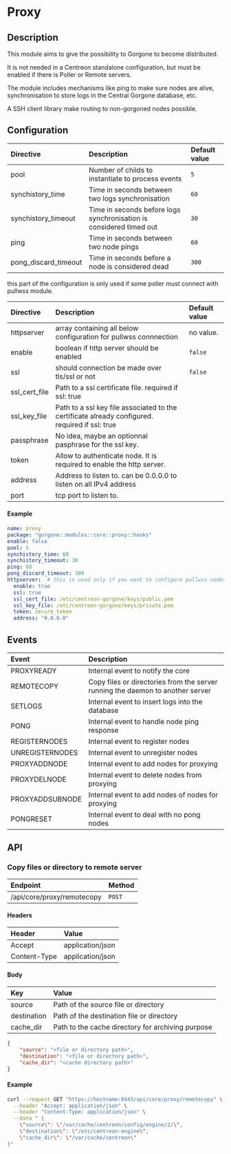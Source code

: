 # Proxy

## Description

This module aims to give the possibility to Gorgone to become distributed.

It is not needed in a Centreon standalone configuration, but must be enabled if there is Poller or Remote servers.

The module includes mechanisms like ping to make sure nodes are alive, synchronisation to store logs in the Central Gorgone database, etc.

A SSH client library make routing to non-gorgoned nodes possible.

## Configuration

| Directive            | Description                                                         | Default value |
|:---------------------|:--------------------------------------------------------------------|:--------------|
| pool                 | Number of childs to instantiate to process events                   | `5`           |
| synchistory_time     | Time in seconds between two logs synchronisation                    | `60`          |
| synchistory_timeout  | Time in seconds before logs synchronisation is considered timed out | `30`          |
| ping                 | Time in seconds between two node pings                              | `60`          |
| pong_discard_timeout | Time in seconds before a node is considered dead                    | `300`         |

this part of the configuration is only used if some poller must connect with pullwss module.

| Directive     | Description                                                                                    | Default value |
|:--------------|:-----------------------------------------------------------------------------------------------|:--------------|
| httpserver    | array containing all below configuration for pullwss connnection                               | no value.     |
| enable        | boolean if http server should be enabled                                                       | `false`       |
| ssl           | should connection be made over tls/ssl or not                                                  | `false`       |
| ssl_cert_file | Path to a ssl certificate file. required if ssl: true                                          |               |
| ssl_key_file  | Path to a ssl key file associated to the certificate already configured. required if ssl: true |               |
| passphrase    | No idea, maybe an optionnal pasphrase for the ssl key.                                         |               |
| token         | Allow to authenticate node. It is required to enable the http server.                          |               |
| address       | Address to listen to. can be 0.0.0.0 to listen on all IPv4 address                             |               |
| port          | tcp port to listen to.                                                                         |               |

#### Example

```yaml
name: proxy
package: "gorgone::modules::core::proxy::hooks"
enable: false
pool: 5
synchistory_time: 60
synchistory_timeout: 30
ping: 60
pong_discard_timeout: 300
httpserver:  # this is used only if you want to configure pullwss nodes. to work you have to add register module and configure a config file.
  enable: true
  ssl: true
  ssl_cert_file: /etc/centreon-gorgone/keys/public.pem
  ssl_key_file: /etc/centreon-gorgone/keys/private.pem
  token: secure_token
  address: "0.0.0.0"
```

## Events

| Event           | Description                                                                    |
| :-------------- | :----------------------------------------------------------------------------- |
| PROXYREADY      | Internal event to notify the core                                              |
| REMOTECOPY      | Copy files or directories from the server running the daemon to another server |
| SETLOGS         | Internal event to insert logs into the database                                |
| PONG            | Internal event to handle node ping response                                    |
| REGISTERNODES   | Internal event to register nodes                                               |
| UNREGISTERNODES | Internal event to unregister nodes                                             |
| PROXYADDNODE    | Internal event to add nodes for proxying                                       |
| PROXYDELNODE    | Internal event to delete nodes from proxying                                   |
| PROXYADDSUBNODE | Internal event to add nodes of nodes for proxying                              |
| PONGRESET       | Internal event to deal with no pong nodes                                      |

## API

### Copy files or directory to remote server

| Endpoint                   | Method |
| :------------------------- | :----- |
| /api/core/proxy/remotecopy | `POST` |

#### Headers

| Header       | Value            |
| :----------- | :--------------- |
| Accept       | application/json |
| Content-Type | application/json |

#### Body

| Key         | Value                                             |
| :---------- | :------------------------------------------------ |
| source      | Path of the source file or directory              |
| destination | Path of the destination file or directory         |
| cache_dir   | Path to the cache directory for archiving purpose |

```json
{
    "source": "<file or directory path>",
    "destination": "<file or directory path>",
    "cache_dir": "<cache directory path>"
}
```

#### Example

```bash
curl --request GET "https://hostname:8443/api/core/proxy/remotecopy" \
  --header "Accept: application/json" \
  --header "Content-Type: application/json" \
  --data " {
    \"source\": \"/var/cache/centreon/config/engine/2/\",
    \"destination\": \"/etc/centreon-engine\",
    \"cache_dir\": \"/var/cache/centreon\"
}"
```
